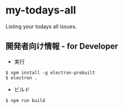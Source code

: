 # my-todays-all

Listing your todays all issues.

## 開発者向け情報 - for Developer

- 実行

```
$ npm install -g electron-prebuilt
$ electron .
```

- ビルド

```
$ npm run build
```
